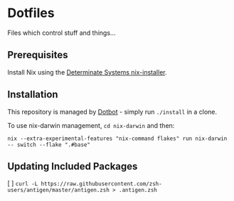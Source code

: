 # Dotfiles

Files which control stuff and things...

## Prerequisites
Install Nix using the [Determinate Systems nix-installer](https://github.com/DeterminateSystems/nix-installer).

## Installation
This repository is managed by [Dotbot](https://github.com/anishathalye/dotbot) - simply run `./install` in a clone.

To use nix-darwin management, `cd nix-darwin` and then:

```shell
nix --extra-experimental-features "nix-command flakes" run nix-darwin -- switch --flake ".#base"
```

## Updating Included Packages
[  ] `curl -L https://raw.githubusercontent.com/zsh-users/antigen/master/antigen.zsh > .antigen.zsh`
